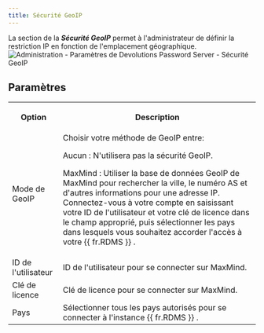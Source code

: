 ```yaml
---
title: Sécurité GeoIP
---
```

La section de la ***Sécurité GeoIP*** permet à l'administrateur de définir la restriction IP en fonction de l'emplacement géographique.  
![Administration - Paramètres de Devolutions Password Server - Sécurité GeoIP](/img/fr/server/ServerOp8046.png)  

## Paramètres 

<table>
	<tr>
		<th>

Option 
		</th>
		<th>
Description 
		</th>
	</tr>
	<tr>
		<td>
Mode de GeoIP 
		</td>
		<td>
Choisir votre méthode de GeoIP entre:  

Aucun : N'utilisera pas la sécurité GeoIP.  

MaxMind : Utiliser la base de données GeoIP de MaxMind pour rechercher la ville, le numéro AS et d'autres informations pour une adresse IP. Connectez-vous à votre compte en saisissant votre ID de l'utilisateur et votre clé de licence dans le champ approprié, puis sélectionner les pays dans lesquels vous souhaitez accorder l'accès à votre {{ fr.RDMS }} .  
		</td>
	</tr>
	<tr>
		<td>
ID de l'utilisateur 
		</td>
		<td>
ID de l'utilisateur pour se connecter sur MaxMind. 
		</td>
	</tr>
	<tr>
		<td>
Clé de licence 
		</td>
		<td>
Clé de licence pour se connecter sur MaxMind. 
		</td>
	</tr>
	<tr>
		<td>
Pays 
		</td>
		<td>
Sélectionner tous les pays autorisés pour se connecter à l'instance {{ fr.RDMS }} . 
		</td>
	</tr>
</table>


